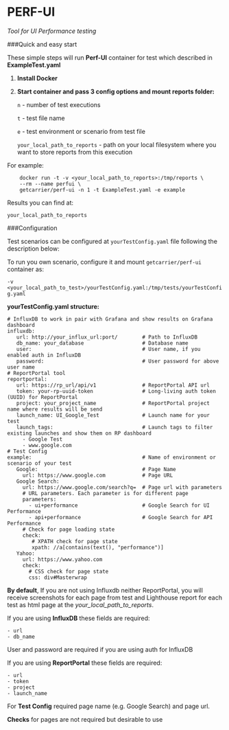 # PERF-UI

_Tool for UI Performance testing_

###Quick and easy start

These simple steps will run **Perf-UI** container for test which described in **ExampleTest.yaml**

1. **Install Docker**

2. **Start container and pass 3 config options and mount reports folder:**

    `n` - number of test executions

    `t` - test file name

    `e` - test environment or scenario from test file
    
    `your_local_path_to_reports` - path on your local filesystem where you want to store reports from this execution

For example:
```
    docker run -t -v <your_local_path_to_reports>:/tmp/reports \
    --rm --name perfui \
    getcarrier/perf-ui -n 1 -t ExampleTest.yaml -e example 
```

Results you can find at:

    your_local_path_to_reports
    
###Configuration

Test scenarios can be configured at `yourTestConfig.yaml` file following the description below:

To run you own scenario, configure it and mount `getcarrier/perf-ui` container as:

`-v <your_local_path_to_test>/yourTestConfig.yaml:/tmp/tests/yourTestConfig.yaml`

**yourTestConfig.yaml structure:**

``` 
# InfluxDB to work in pair with Grafana and show results on Grafana dashboard
influxdb:                                   
   url: http://your_influx_url:port/        # Path to InfluxDB
   db_name: your_database                   # Database name
   user:                                    # User name, if you enabled auth in InfluxDB
   password:                                # User password for above user name
# ReportPortal tool
reportportal:                               
   url: https://rp_url/api/v1               # ReportPortal API url
   token: your-rp-uuid-token                # Long-living auth token (UUID) for ReportPortal
   project: your_project_name               # ReportPortal project name where results will be send
   launch_name: UI_Google_Test              # Launch name for your test
   launch_tags:                             # Launch tags to filter existing launches and show them on RP dashboard
     - Google Test
     - www.google.com
# Test Config
example:                                    # Name of environment or scenario of your test
   Google:                                  # Page Name
     url: https://www.google.com            # Page URL
   Google Search:
     url: https://www.google.com/search?q=  # Page url with parameters
     # URL parameters. Each parameter is for different page
     parameters:                            
       - ui+performance                     # Google Search for UI Performance
       - api+performance                    # Google Search for API Performance
     # Check for page loading state
     check:
        # XPATH check for page state
        xpath: //a[contains(text(), "performance")]
   Yahoo:
     url: https://www.yahoo.com
     check:
       # CSS check for page state
       css: div#Masterwrap
```

**By default**, If you are not using Influxdb neither ReportPortal, you will receive screenshots for 
each page from test and Lighthouse report for each test as html page at the _your_local_path_to_reports_.

If you are using **InfluxDB** these fields are required:

    - url
    - db_name
    
User and password are required if you are using auth for InfluxDB


If you are using **ReportPortal** these fields are required:

    - url
    - token
    - project
    - launch_name
    
For **Test Config** required page name (e.g. Google Search) and page url.

**Checks** for pages are not required but desirable to use